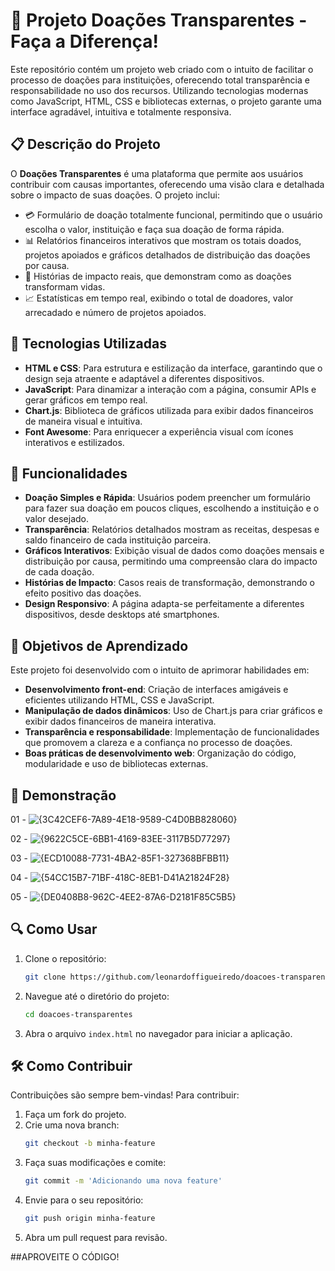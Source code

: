 # 🌟 Projeto Doações Transparentes - Faça a Diferença!

Este repositório contém um projeto web criado com o intuito de facilitar o processo de doações para instituições, oferecendo total transparência e responsabilidade no uso dos recursos. Utilizando tecnologias modernas como JavaScript, HTML, CSS e bibliotecas externas, o projeto garante uma interface agradável, intuitiva e totalmente responsiva.

## 📋 Descrição do Projeto

O **Doações Transparentes** é uma plataforma que permite aos usuários contribuir com causas importantes, oferecendo uma visão clara e detalhada sobre o impacto de suas doações. O projeto inclui:

- 💳 Formulário de doação totalmente funcional, permitindo que o usuário escolha o valor, instituição e faça sua doação de forma rápida.
- 📊 Relatórios financeiros interativos que mostram os totais doados, projetos apoiados e gráficos detalhados de distribuição das doações por causa.
- 🧡 Histórias de impacto reais, que demonstram como as doações transformam vidas.
- 📈 Estatísticas em tempo real, exibindo o total de doadores, valor arrecadado e número de projetos apoiados.

## 🚀 Tecnologias Utilizadas

- **HTML e CSS**: Para estrutura e estilização da interface, garantindo que o design seja atraente e adaptável a diferentes dispositivos.
- **JavaScript**: Para dinamizar a interação com a página, consumir APIs e gerar gráficos em tempo real.
- **Chart.js**: Biblioteca de gráficos utilizada para exibir dados financeiros de maneira visual e intuitiva.
- **Font Awesome**: Para enriquecer a experiência visual com ícones interativos e estilizados.

## 🧩 Funcionalidades

- **Doação Simples e Rápida**: Usuários podem preencher um formulário para fazer sua doação em poucos cliques, escolhendo a instituição e o valor desejado.
- **Transparência**: Relatórios detalhados mostram as receitas, despesas e saldo financeiro de cada instituição parceira.
- **Gráficos Interativos**: Exibição visual de dados como doações mensais e distribuição por causa, permitindo uma compreensão clara do impacto de cada doação.
- **Histórias de Impacto**: Casos reais de transformação, demonstrando o efeito positivo das doações.
- **Design Responsivo**: A página adapta-se perfeitamente a diferentes dispositivos, desde desktops até smartphones.

## 🎯 Objetivos de Aprendizado

Este projeto foi desenvolvido com o intuito de aprimorar habilidades em:

- **Desenvolvimento front-end**: Criação de interfaces amigáveis e eficientes utilizando HTML, CSS e JavaScript.
- **Manipulação de dados dinâmicos**: Uso de Chart.js para criar gráficos e exibir dados financeiros de maneira interativa.
- **Transparência e responsabilidade**: Implementação de funcionalidades que promovem a clareza e a confiança no processo de doações.
- **Boas práticas de desenvolvimento web**: Organização do código, modularidade e uso de bibliotecas externas.

## 📸 Demonstração

01 - ![{3C42CEF6-7A89-4E18-9589-C4D0BB828060}](https://github.com/user-attachments/assets/0dec04b6-6721-424c-a839-32caf14d8274)

02 - ![{9622C5CE-6BB1-4169-83EE-3117B5D77297}](https://github.com/user-attachments/assets/1d86ef03-def2-4fd0-9b8d-c301dbc1a7ca)

03 - ![{ECD10088-7731-4BA2-85F1-327368BFBB11}](https://github.com/user-attachments/assets/a0c57335-4c53-4299-9b55-dfbb8d207f6e)

04 - ![{54CC15B7-71BF-418C-8EB1-D41A21824F28}](https://github.com/user-attachments/assets/e5bb6950-065a-46e6-9e4a-b5e5cd89835a)

05 - ![{DE0408B8-962C-4EE2-87A6-D2181F85C5B5}](https://github.com/user-attachments/assets/4f9841ae-80a0-4372-b7e5-632eab91bf98)


## 🔍 Como Usar

1. Clone o repositório:
    ```bash
    git clone https://github.com/leonardoffigueiredo/doacoes-transparentes
    ```
2. Navegue até o diretório do projeto:
    ```bash
    cd doacoes-transparentes
    ```
3. Abra o arquivo `index.html` no navegador para iniciar a aplicação.

## 🛠️ Como Contribuir

Contribuições são sempre bem-vindas! Para contribuir:

1. Faça um fork do projeto.
2. Crie uma nova branch:
    ```bash
    git checkout -b minha-feature
    ```
3. Faça suas modificações e comite:
    ```bash
    git commit -m 'Adicionando uma nova feature'
    ```
4. Envie para o seu repositório:
    ```bash
    git push origin minha-feature
    ```
5. Abra um pull request para revisão.


##APROVEITE O CÓDIGO! 
